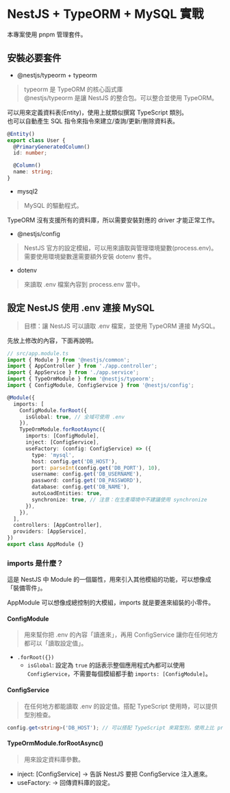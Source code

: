 # NestJS + TypeORM + MySQL 實戰

本專案使用 pnpm 管理套件。

## 安裝必要套件

- @nestjs/typeorm + typeorm

> typeorm 是 TypeORM 的核心函式庫  
> @nestjs/typeorm 是讓 NestJS 的整合包。可以整合並使用 TypeORM。

可以用來定義資料表(Entity)，使用上就類似撰寫 TypeScript 類別。  
也可以自動產生 SQL 指令來指令來建立/查詢/更新/刪除資料表。

```ts
@Entity()
export class User {
  @PrimaryGeneratedColumn()
  id: number;

  @Column()
  name: string;
}
```

- mysql2

> MySQL 的驅動程式。

TypeORM 沒有支援所有的資料庫，所以需要安裝對應的 driver 才能正常工作。

- @nestjs/config

> NestJS 官方的設定模組，可以用來讀取與管理環境變數(process.env)。  
> 需要使用環境變數還需要額外安裝 dotenv 套件。

- dotenv

> 來讀取 .env 檔案內容到 process.env 當中。

## 設定 NestJS 使用 .env 連接 MySQL

> 目標：讓 NestJS 可以讀取 .env 檔案，並使用 TypeORM 連接 MySQL。

先放上修改的內容，下面再說明。

```ts
// src/app.module.ts
import { Module } from '@nestjs/common';
import { AppController } from './app.controller';
import { AppService } from './app.service';
import { TypeOrmModule } from '@nestjs/typeorm';
import { ConfigModule, ConfigService } from '@nestjs/config';

@Module({
  imports: [
    ConfigModule.forRoot({
      isGlobal: true, // 全域可使用 .env
    }),
    TypeOrmModule.forRootAsync({
      imports: [ConfigModule],
      inject: [ConfigService],
      useFactory: (config: ConfigService) => ({
        type: 'mysql',
        host: config.get('DB_HOST'),
        port: parseInt(config.get('DB_PORT'), 10),
        username: config.get('DB_USERNAME'),
        password: config.get('DB_PASSWORD'),
        database: config.get('DB_NAME'),
        autoLoadEntities: true,
        synchronize: true, // 注意：在生產環境中不建議使用 synchronize
      }),
    }),
  ],
  controllers: [AppController],
  providers: [AppService],
})
export class AppModule {}
```

### imports 是什麼？

這是 NestJS 中 Module 的一個屬性，用來引入其他模組的功能，可以想像成「裝備零件」。

AppModule 可以想像成總控制的大模組，imports 就是要進來組裝的小零件。

#### ConfigModule

> 用來幫你把 .env 的內容「讀進來」，再用 ConfigService 讓你在任何地方都可以「讀取設定值」。

- `.forRoot({})`
  - `isGlobal`: 設定為 `true` 的話表示整個應用程式內都可以使用 `ConfigService`，不需要每個模組都手動 `imports: [ConfigModule]`。

#### ConfigService

> 在任何地方都能讀取 .env 的設定值。搭配 TypeScript 使用時，可以提供型別檢查。

```ts
config.get<string>('DB_HOST'); // 可以搭配 TypeScript 來寫型別，使用上比 process.env 更安全。
```

#### TypeOrmModule.forRootAsync()

> 用來設定資料庫參數。

- inject: [ConfigService] -> 告訴 NestJS 要把 ConfigService 注入進來。
- useFactory: -> 回傳資料庫的設定。
